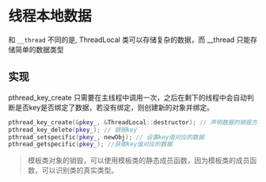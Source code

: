 # 线程本地数据

和 `__thread` 不同的是, ThreadLocal 类可以存储复杂的数据，而 __thread 只能存储简单的数据类型

## 实现

pthread_key_create 只需要在主线程中调用一次，之后在剩下的线程中会自动判断是否key是否绑定了数据，若没有绑定，则创建新的对象并绑定。

```c++
pthread_key_create(&pkey_, &ThreadLocal::destructor); // 声明数据的销毁方式， 第二个参数设置为 NULL 则使用默认清理函数
pthread_key_delete(pkey_); // 销毁key
pthread_setspecific(pkey_, newObj); // 设置key值对应的数据
pthread_getspecific(pkey_); //获取key值对应的数据
```

> 模板类对象的销毁，可以使用模板类的静态成员函数，因为模板类的成员函数，可以识别类的真实类型。